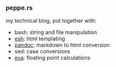 ### peppe.rs

my technical blog, put together with:
 - bash: string and file manipulation
 - [esh](https://github.com/jirutka/esh): html templating
 - [pandoc](https://pandoc.org/): markdown to html conversion
 - sed: case conversions
 - [eva](https://github.com/nerdypepper/eva): floating point calculations

